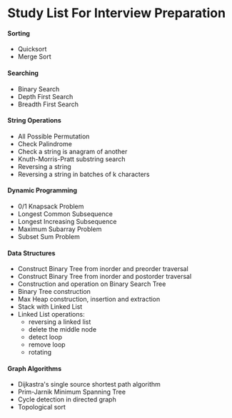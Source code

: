 # Study List For Interview Preparation

#### Sorting
* Quicksort
* Merge Sort

#### Searching
* Binary Search
* Depth First Search
* Breadth First Search

#### String Operations
* All Possible Permutation
* Check Palindrome
* Check a string is anagram of another
* Knuth-Morris-Pratt substring search
* Reversing a string
* Reversing a string in batches of k characters

#### Dynamic Programming
* 0/1 Knapsack Problem
* Longest Common Subsequence
* Longest Increasing Subsequence
* Maximum Subarray Problem
* Subset Sum Problem

#### Data Structures
* Construct Binary Tree from inorder and preorder traversal
* Construct Binary Tree from inorder and postorder traversal
* Construction and operation on Binary Search Tree
* Binary Tree construction
* Max Heap construction, insertion and extraction
* Stack with Linked List
* Linked List operations: 
    * reversing a linked list
    * delete the middle node 
    * detect loop 
    * remove loop 
    * rotating

#### Graph Algorithms
* Dijkastra's single source shortest path algorithm
* Prim-Jarnik Minimum Spanning Tree
* Cycle detection in directed graph
* Topological sort

